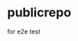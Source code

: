# publicrepo
for e2e test


































































































































































































































































































































































































































































































































































































































































































































































































































































































































































































































































































































































































































































































































































































































































































































































































































































































































































































































































































































































































































































































































































































































































































































































































































































































































































































































































































































































































































































































































































































































































































































































































































































































































































































































































































































































































































































































































































































































































































































































































































































































































































































































































































































































